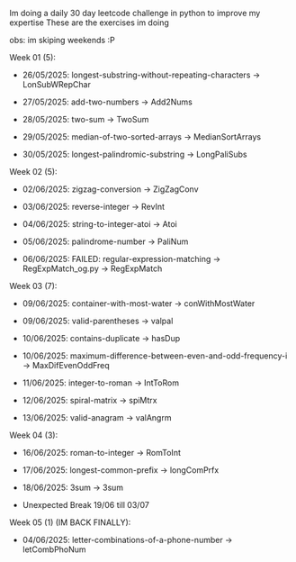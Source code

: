 Im doing a daily 30 day leetcode challenge in python to improve my expertise
These are the exercises im doing

  obs: im skiping weekends :P

Week 01 (5):
- 26/05/2025: longest-substring-without-repeating-characters -> LonSubWRepChar

- 27/05/2025: add-two-numbers -> Add2Nums

- 28/05/2025: two-sum -> TwoSum

- 29/05/2025: median-of-two-sorted-arrays -> MedianSortArrays

- 30/05/2025: longest-palindromic-substring -> LongPaliSubs


Week 02 (5):
- 02/06/2025: zigzag-conversion -> ZigZagConv

- 03/06/2025: reverse-integer -> RevInt

- 04/06/2025: string-to-integer-atoi -> Atoi

- 05/06/2025: palindrome-number -> PaliNum

- 06/06/2025: FAILED: regular-expression-matching -> RegExpMatch_og.py -> RegExpMatch

Week 03 (7):
- 09/06/2025: container-with-most-water -> conWithMostWater

- 09/06/2025: valid-parentheses -> valpal

- 10/06/2025: contains-duplicate -> hasDup

- 10/06/2025: maximum-difference-between-even-and-odd-frequency-i -> MaxDifEvenOddFreq

- 11/06/2025: integer-to-roman -> IntToRom

- 12/06/2025: spiral-matrix -> spiMtrx

- 13/06/2025: valid-anagram -> valAngrm

Week 04 (3):
- 16/06/2025: roman-to-integer -> RomToInt

- 17/06/2025: longest-common-prefix -> longComPrfx

- 18/06/2025: 3sum -> 3sum

- Unexpected Break 19/06 till 03/07

Week 05 (1) (IM BACK FINALLY):
- 04/06/2025: letter-combinations-of-a-phone-number -> letCombPhoNum                               